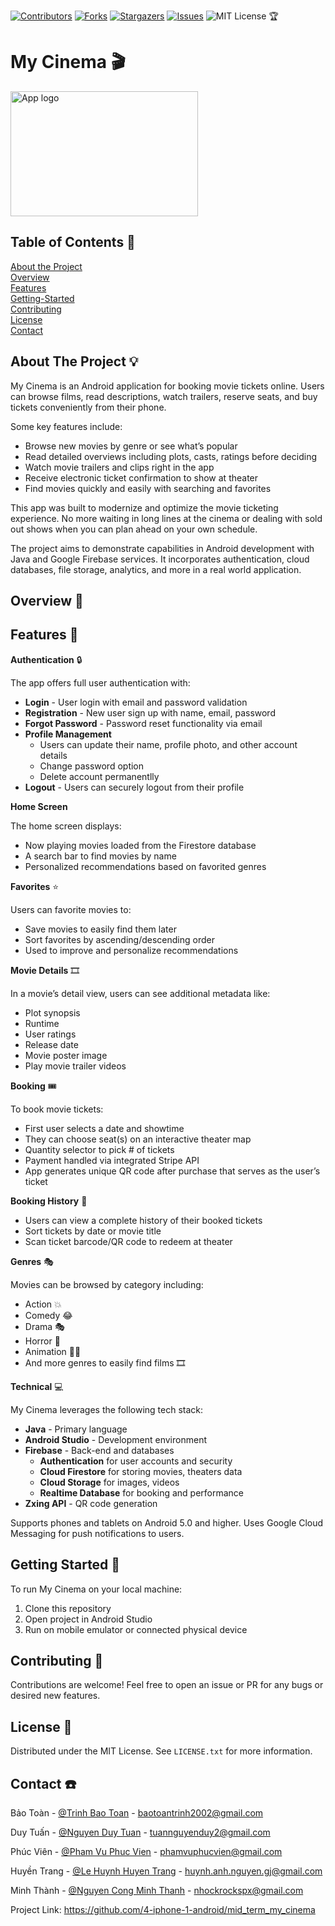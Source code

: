 <!DOCTYPE html>
<html>
<body class="stackedit">
  <div class="stackedit__html"><!-- BADGES -->
<p><a href="https://github.com/4-iphone-1-android/mid_term_my_cinema/graphs/contributors"><img src="https://img.shields.io/github/contributors/4-iphone-1-android/mid_term_my_cinema.svg?style=for-the-badge" alt="Contributors"></a> <a href="https://github.com/4-iphone-1-android/mid_term_my_cinema/network/members"><img src="https://img.shields.io/github/forks/4-iphone-1-android/mid_term_my_cinema.svg?style=for-the-badge" alt="Forks"></a>  <a href="https://github.com/4-iphone-1-android/mid_term_my_cinema/stargazers"><img src="https://img.shields.io/github/stars/4-iphone-1-android/mid_term_my_cinema.svg?style=for-the-badge" alt="Stargazers"></a> <a href="https://github.com/4-iphone-1-android/mid_term_my_cinema/issues"><img src="https://img.shields.io/github/issues/4-iphone-1-android/mid_term_my_cinema.svg?style=for-the-badge" alt="Issues"></a> <img src="https://img.shields.io/github/license/4-iphone-1-android/mid_term_my_cinema.svg?style=for-the-badge" alt="MIT License"> 🏆</p>
<!-- Badge Definitions -->
<h1 id="my-cinema-🎬">My Cinema 🎬</h1>
<p><img src="https://i.ibb.co/k6GWXVM/370125421-2555136981316951-8906401763159225686-n.png" alt="App logo" width="300" height="200"></p>
<h2 id="table-of-contents-📖">Table of Contents 📖</h2>
<p><a href="#about-the-project">About the Project</a><br>
<a href="#overview">Overview</a><br>
<a href="#features">Features</a><br>
<a href="#getting-started">Getting-Started</a><br>
<a href="#contributing">Contributing</a><br>
<a href="#license">License</a><br>
<a href="#contact">Contact</a></p>
<h2 id="about-the-project-💡">About The Project 💡</h2>
<p>My Cinema is an Android application for booking movie tickets online. Users can browse films, read descriptions, watch trailers, reserve seats, and buy tickets conveniently from their phone.</p>
<p>Some key features include:</p>
<ul>
<li>Browse new movies by genre or see what’s popular</li>
<li>Read detailed overviews including plots, casts, ratings before deciding</li>
<li>Watch movie trailers and clips right in the app</li>
<li>Receive electronic ticket confirmation to show at theater</li>
<li>Find movies quickly and easily with searching and favorites</li>
</ul>
<p>This app was built to modernize and optimize the movie ticketing experience. No more waiting in long lines at the cinema or dealing with sold out shows when you can plan ahead on your own schedule.</p>
<p>The project aims to demonstrate capabilities in Android development with Java and Google Firebase services. It incorporates authentication, cloud databases, file storage, analytics, and more in a real world application.</p>
<h2 id="overview-📑">Overview 📑</h2>
<h2 id="features-🚀">Features 🚀</h2>
<p><strong>Authentication</strong> 🔒</p>
<p>The app offers full user authentication with:</p>
<ul>
<li><strong>Login</strong>  - User login with email and password validation</li>
<li><strong>Registration</strong>  - New user sign up with name, email, password</li>
<li><strong>Forgot Password</strong>  - Password reset functionality via email</li>
<li><strong>Profile Management</strong>
<ul>
<li>Users can update their name, profile photo, and other account details</li>
<li>Change password option</li>
<li>Delete account permanentlly</li>
</ul>
</li>
<li><strong>Logout</strong>  - Users can securely logout from their profile</li>
</ul>
<p><strong>Home Screen</strong></p>
<p>The home screen displays:</p>
<ul>
<li>Now playing movies loaded from the Firestore database</li>
<li>A search bar to find movies by name</li>
<li>Personalized recommendations based on favorited genres</li>
</ul>
<p><strong>Favorites</strong> ⭐</p>
<p>Users can favorite movies to:</p>
<ul>
<li>Save movies to easily find them later</li>
<li>Sort favorites by ascending/descending order</li>
<li>Used to improve and personalize recommendations</li>
</ul>
<p><strong>Movie Details</strong> 🎞️</p>
<p>In a movie’s detail view, users can see additional metadata like:</p>
<ul>
<li>Plot synopsis</li>
<li>Runtime</li>
<li>User ratings</li>
<li>Release date</li>
<li>Movie poster image</li>
<li>Play movie trailer videos</li>
</ul>
<p><strong>Booking</strong> 🎟️</p>
<p>To book movie tickets:</p>
<ul>
<li>First user selects a date and showtime</li>
<li>They can choose seat(s) on an interactive theater map</li>
<li>Quantity selector to pick # of tickets</li>
<li>Payment handled via integrated Stripe API</li>
<li>App generates unique QR code after purchase that serves as the user’s ticket</li>
</ul>
<p><strong>Booking History</strong> 🎫</p>
<ul>
<li>Users can view a complete history of their booked tickets</li>
<li>Sort tickets by date or movie title</li>
<li>Scan ticket barcode/QR code to redeem at theater</li>
</ul>
<p><strong>Genres</strong> 🎭</p>
<p>Movies can be browsed by category including:</p>
<ul>
<li>Action 💥</li>
<li>Comedy 😂</li>
<li>Drama 🎭</li>
<li>Horror 👻</li>
<li>Animation 🦸‍♂️</li>
<li>And more genres to easily find films 🎞️</li>
</ul>
<p><strong>Technical</strong> 💻</p>
<p>My Cinema leverages the following tech stack:</p>
<ul>
<li><strong>Java</strong>  - Primary language</li>
<li><strong>Android Studio</strong>  - Development environment</li>
<li><strong>Firebase</strong>  - Back-end and databases
<ul>
<li><strong>Authentication</strong>  for user accounts and security</li>
<li><strong>Cloud Firestore</strong>  for storing movies, theaters data</li>
<li><strong>Cloud Storage</strong>  for images, videos</li>
<li><strong>Realtime Database</strong>  for booking and performance</li>
</ul>
</li>
<li><strong>Zxing API</strong>  - QR code generation</li>
</ul>
<p>Supports phones and tablets on Android 5.0 and higher. Uses Google Cloud Messaging for push notifications to users.</p>
<h2 id="getting-started-🏁">Getting Started 🏁</h2>
<p>To run My Cinema on your local machine:</p>
<ol>
<li>Clone this repository</li>
<li>Open project in Android Studio</li>
<li>Run on mobile emulator or connected physical device</li>
</ol>
<h2 id="contributing-🤝">Contributing 🤝</h2>
<p>Contributions are welcome! Feel free to open an issue or PR for any bugs or desired new features.</p>
<h2 id="license-📄">License 📄</h2>
<p>Distributed under the MIT License. See <code>LICENSE.txt</code> for more information.</p>
<h2 id="contact-☎️">Contact ☎️</h2>
<p>Bảo Toàn - <a href="https://facebook.com/baotoan.trinh3">@Trinh Bao Toan</a> - <a href="mailto:baotoantrinh2002@gmail.com">baotoantrinh2002@gmail.com</a></p>
<p>Duy Tuấn - <a href="https://www.facebook.com/profile.php?id=100004737558512">@Nguyen Duy Tuan</a> - <a href="mailto:tuannguyenduy2@gmail.com">tuannguyenduy2@gmail.com</a></p>
<p>Phúc Viên - <a href="https://www.facebook.com/phamvu.phucvien">@Pham Vu Phuc Vien</a> - <a href="mailto:phamvuphucvien@gmail.com">phamvuphucvien@gmail.com</a></p>
<p>Huyền Trang - <a href="https://www.facebook.com/clara.nguyen.336">@Le Huynh Huyen Trang</a> - <a href="mailto:huynh.anh.nguyen.gj@gmail.com">huynh.anh.nguyen.gj@gmail.com</a></p>
<p>Minh Thành - <a href="https://www.facebook.com/astero1dz">@Nguyen Cong Minh Thanh</a> - <a href="mailto:nhockrockspx@gmail.com">nhockrockspx@gmail.com</a></p>
<p>Project Link: <a href="https://github.com/4-iphone-1-android/mid_term_my_cinema">https://github.com/4-iphone-1-android/mid_term_my_cinema</a></p>
</div>
</body>

</html>
